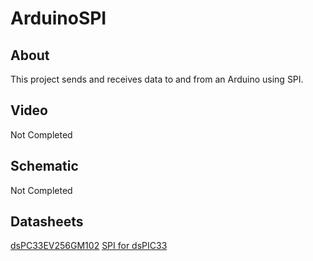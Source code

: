 # ArduinoSPI

## About

This project sends and receives data to and from an Arduino using SPI.

## Video

Not Completed

## Schematic

Not Completed

## Datasheets

[dsPC33EV256GM102](http://ww1.microchip.com/downloads/en/DeviceDoc/70005144e.pdf)
[SPI for dsPIC33](http://ww1.microchip.com/downloads/en/DeviceDoc/70005185a.pdf)

